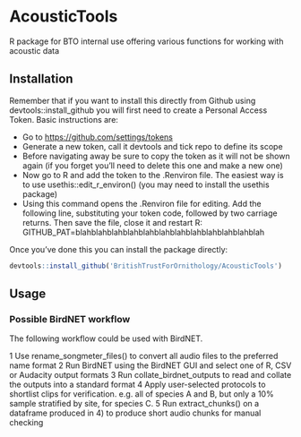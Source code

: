 # AcousticTools
R package for BTO internal use offering various functions for working with acoustic data

## Installation

Remember that if you want to install this directly from Github using
devtools::install_github you will first need to create a Personal Access
Token. Basic instructions are:

-   Go to <https://github.com/settings/tokens>
-   Generate a new token, call it devtools and tick repo to define its
    scope
-   Before navigating away be sure to copy the token as it will not be
    shown again (if you forget you’ll need to delete this one and make a
    new one)
-   Now go to R and add the token to the .Renviron file. The easiest way
    is to use usethis::edit_r\_environ() (you may need to install the
    usethis package)
-   Using this command opens the .Renviron file for editing. Add the
    following line, substituting your token code, followed by two
    carriage returns. Then save the file, close it and restart R:
    GITHUB_PAT=blahblahblahblahblahblahblahblahblahblahblahblah

Once you’ve done this you can install the package directly:

``` r
devtools::install_github('BritishTrustForOrnithology/AcousticTools')
```


## Usage

### Possible BirdNET workflow

The following workflow could be used with BirdNET.

1 Use rename_songmeter_files() to convert all audio files to the preferred name format
2 Run BirdNET using the BirdNET GUI and select one of R, CSV or Audacity output formats
3 Run collate_birdnet_outputs to read and collate the outputs into a standard format
4 Apply user-selected protocols to shortlist clips for verification. e.g. all of 
species A and B, but only a 10% sample stratified by site, for species C. 
5 Run extract_chunks() on a dataframe produced in 4) to produce short audio chunks 
for manual checking 

